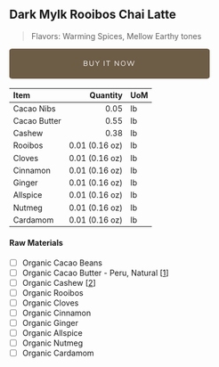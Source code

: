 ## Dark Mylk Rooibos Chai Latte
> Flavors: Warming Spices, Mellow Earthy tones

[![Buy Now](/assets/images/buy-now.png "Buy Now")](https://shop.osocra.com/collections/bars/products/21111014)

| Item | Quantity | UoM  |
| :---     | ---:    | :--- |
| Cacao Nibs  | 0.05   | lb    |
| Cacao Butter   | 0.55   | lb    |
| Cashew   | 0.38  | lb      |
| Rooibos   | 0.01 (0.16 oz) | lb      |
| Cloves   | 0.01 (0.16 oz) | lb      |
| Cinnamon   | 0.01 (0.16 oz) | lb      |
| Ginger   | 0.01 (0.16 oz) | lb      |
| Allspice   | 0.01 (0.16 oz) | lb      |
| Nutmeg   | 0.01 (0.16 oz) | lb      |
| Cardamom   | 0.01 (0.16 oz) | lb      |

#### Raw Materials
- [ ] Organic Cacao Beans
- [ ] Organic Cacao Butter - Peru, Natural [[1](/vendors)]
- [ ] Organic Cashew [[2](/vendors)]
- [ ] Organic Rooibos
- [ ] Organic Cloves
- [ ] Organic Cinnamon
- [ ] Organic Ginger
- [ ] Organic Allspice
- [ ] Organic Nutmeg
- [ ] Organic Cardamom
